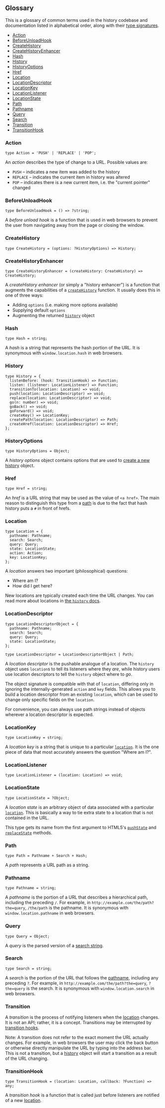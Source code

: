 ## Glossary

This is a glossary of common terms used in the history codebase and documentation listed in alphabetical order, along with their [type signatures](http://flowtype.org/docs/quick-reference.html).

* [Action](#action)
* [BeforeUnloadHook](#beforeunloadhook)
* [CreateHistory](#createhistory)
* [CreateHistoryEnhancer](#createhistoryenhancer)
* [Hash](#hash)
* [History](#history)
* [HistoryOptions](#historyoptions)
* [Href](#href)
* [Location](#location)
* [LocationDescriptor](#locationdescriptor)
* [LocationKey](#locationkey)
* [LocationListener](#locationlistener)
* [LocationState](#locationstate)
* [Path](#path)
* [Pathname](#pathname)
* [Query](#query)
* [Search](#search)
* [Transition](#transition)
* [TransitionHook](#transitionhook)

### Action

    type Action = 'PUSH' | 'REPLACE' | 'POP';

An *action* describes the type of change to a URL. Possible values are:

  - `PUSH` – indicates a new item was added to the history
  - `REPLACE` – indicates the current item in history was altered
  - `POP` – indicates there is a new current item, i.e. the "current pointer" changed

### BeforeUnloadHook

    type BeforeUnloadHook = () => ?string;

A *before unload hook* is a function that is used in web browsers to prevent the user from navigating away from the page or closing the window.

### CreateHistory

    type CreateHistory = (options: ?HistoryOptions) => History;

### CreateHistoryEnhancer

    type CreateHistoryEnhancer = (createHistory: CreateHistory) => CreateHistory;

A *createHistory enhancer* (or simply a "history enhancer") is a function that augments the capabilities of a [`createHistory`](#createhistory) function. It usually does this in one of three ways:

  - Adding `options` (i.e. making more options available)
  - Supplying default `options`
  - Augmenting the returned [`history`](#history) object

### Hash

    type Hash = string;

A *hash* is a string that represents the hash portion of the URL. It is synonymous with `window.location.hash` in web browsers.

### History

    type History = {
      listenBefore: (hook: TransitionHook) => Function;
      listen: (listener: LocationListener) => Function;
      transitionTo(location: Location) => void;
      push(location: LocationDescriptor) => void;
      replace(location: LocationDescriptor) => void;
      go(n: number) => void;
      goBack() => void;
      goForward() => void;
      createKey() => LocationKey;
      createPath(location: LocationDescriptor) => Path;
      createHref(location: LocationDescriptor) => Href;
    };

### HistoryOptions

    type HistoryOptions = Object;

A *history options* object contains options that are used to [create a new history](#createhistory) object.

### Href

    type Href = string;

An *href* is a URL string that may be used as the value of `<a href>`. The main reason to distinguish this type from a [path](#path) is due to the fact that hash history puts a `#` in front of hrefs.

### Location

    type Location = {
      pathname: Pathname;
      search: Search;
      query: Query;
      state: LocationState;
      action: Action;
      key: LocationKey;
    };

A *location* answers two important (philosophical) questions:

  - Where am I?
  - How did I get here?

New locations are typically created each time the URL changes. You can read more about locations in [the `history` docs](https://github.com/rackt/history/blob/master/docs/Location.md).

### LocationDescriptor

    type LocationDescriptorObject = {
      pathname: Pathname;
      search: Search;
      query: Query;
      state: LocationState;
    };

    type LocationDescriptor = LocationDescriptorObject | Path;

A *location descriptor* is the pushable analogue of a location. The `history` object uses `location`s to tell its listeners where they _are_, while history users use location descriptors to tell the `history` object where to _go_.

The object signature is compatible with that of `location`, differing only in ignoring the internally-generated `action` and `key` fields. This allows you to build a location descriptor from an existing `location`, which can be used to change only specific fields on the `location`.

For convenience, you can always use path strings instead of objects wherever a location descriptor is expected.

### LocationKey

    type LocationKey = string;

A *location key* is a string that is unique to a particular [`location`](#location). It is the one piece of data that most accurately answers the question "Where am I?".

### LocationListener

    type LocationListener = (location: Location) => void;

### LocationState

    type LocationState = ?Object;

A *location state* is an arbitrary object of data associated with a particular [`location`](#location). This is basically a way to tie extra state to a location that is not contained in the URL.

This type gets its name from the first argument to HTML5's [`pushState`][pushState] and [`replaceState`][replaceState] methods.

[pushState]: https://developer.mozilla.org/en-US/docs/Web/API/History_API#The_pushState()_method
[replaceState]: https://developer.mozilla.org/en-US/docs/Web/API/History_API#The_replaceState()_method

### Path

    type Path = Pathname + Search + Hash;

A *path* represents a URL path as a string.

### Pathname

    type Pathname = string;

A *pathname* is the portion of a URL that describes a hierarchical path, including the preceding `/`. For example, in `http://example.com/the/path?the=query`, `/the/path` is the pathname. It is synonymous with `window.location.pathname` in web browsers.

### Query

    type Query = Object;

A *query* is the parsed version of a [search string](#search).

### Search

    type Search = string;

A *search* is the portion of the URL that follows the [pathname](#pathname), including any preceding `?`. For example, in `http://example.com/the/path?the=query`, `?the=query` is the search. It is synonymous with `window.location.search` in web browsers.

### Transition

A *transition* is the process of notifying listeners when the [location](#location) changes. It is not an API; rather, it is a concept. Transitions may be interrupted by [transition hooks](#transitionhook).

Note: A transition does not refer to the exact moment the URL actually changes. For example, in web browsers the user may click the back button or otherwise directly manipulate the URL by typing into the address bar. This is not a transition, but a [history](#history) object will start a transition as a result of the URL changing.

### TransitionHook

    type TransitionHook = (location: Location, callback: ?Function) => any;

A *transition hook* is a function that is called just before listeners are notified of a new [location](#location).
